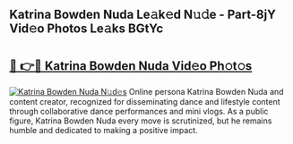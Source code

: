 ## Katrina Bowden Nuda Le𝚊k𝚎d N𝚞𝚍e - Part-8jY Vid𝚎o Photos Le𝚊ks BGtYc

# <h2><a href="http://fbct6h.evod.top/?m=Katrina+Bowden+Nuda">🔗 👉🔴 Katrina Bowden Nuda Vid𝚎o Ph𝚘t𝚘s</a></h2>

[![Katrina Bowden Nuda N𝚞d𝚎s](https://i.imgur.com/8V9OHl7.gif)](http://fbct6h.evod.top/?m=Katrina+Bowden+Nuda)
Online persona Katrina Bowden Nuda and content creator, recognized for disseminating dance and lifestyle content through collaborative dance performances and mini vlogs. As a public figure, Katrina Bowden Nuda every move is scrutinized, but he remains humble and dedicated to making a positive impact. 
